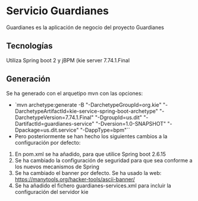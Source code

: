# Servicio Guardianes
Guardianes es la aplicación de negocio del proyecto Guardianes
## Tecnologías
Utiliza Spring boot 2 y jBPM (kie server 7.74.1.Final
## Generación
Se ha generado con el arquetipo mvn con las opciones:
* `mvn archetype:generate -B "-DarchetypeGroupId=org.kie" "-DarchetypeArtifactId=kie-service-spring-boot-archetype" "-DarchetypeVersion=7.74.1.Final" "-DgroupId=us.dit" "-DartifactId=guardianes-service" "-Dversion=1.0-SNAPSHOT" "-Dpackage=us.dit.service" "-DappType=bpm"``
* Pero posteriormente se han hecho los siguientes cambios a la configuración por defecto:
1. En pom.xml se ha añadido, para que utilice Spring boot 2.6.15
2. Se ha cambiado la configuración de seguridad para que sea conforme a los nuevos mecanismos de Spring
3. Se ha cambiado el banner por defecto. Se ha usado la web: https://manytools.org/hacker-tools/ascii-banner/
4. Se ha añadido el fichero guardianes-services.xml para incluir la configuración del servidor kie